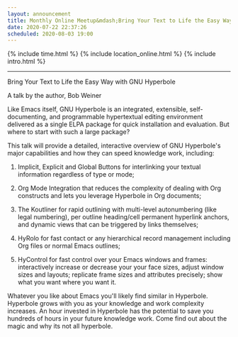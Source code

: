 ```yaml
---
layout: announcement
title: Monthly Online Meetup&mdash;Bring Your Text to Life the Easy Way with GNU Hyperbole
date: 2020-07-22 22:37:26
scheduled: 2020-08-03 19:00
---
```


{% include time.html %}
{% include location_online.html %}
{% include intro.html %}

---

Bring Your Text to Life the Easy Way with GNU Hyperbole

A talk by the author, Bob Weiner

Like Emacs itself, GNU Hyperbole is an integrated, extensible,
self-documenting, and programmable hypertextual editing environment
delivered as a single ELPA package for quick installation and
evaluation. But where to start with such a large package?

This talk will provide a detailed, interactive overview of GNU
Hyperbole's major capabilities and how they can speed knowledge
work, including:

1. Implicit, Explicit and Global Buttons for interlinking your
textual information regardless of type or mode;

2. Org Mode Integration that reduces the complexity of dealing with
Org constructs and lets you leverage Hyperbole in Org documents;

3. The Koutliner for rapid outlining with multi-level autonumbering
(like legal numbering), per outline heading/cell permanent
hyperlink anchors, and dynamic views that can be triggered by
links themselves;

4. HyRolo for fast contact or any hierarchical record management
including Org files or normal Emacs outlines;

5. HyControl for fast control over your Emacs windows and frames:
interactively increase or decrease your your face sizes, adjust
window sizes and layouts; replicate frame sizes and attributes
precisely; show what you want where you want it.

Whatever you like about Emacs you'll likely find similar in Hyperbole.
Hyperbole grows with you as your knowledge and work complexity
increases. An hour invested in Hyperbole has the potential to save
you hundreds of hours in your future knowledge work. Come find out
about the magic and why its not all hyperbole.
